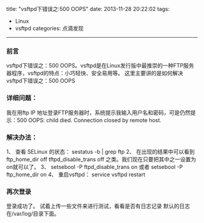 title: "vsftpd下错误之:500 OOPS"
date: 2013-11-28 20:22:02
tags: 
- Linux
- vsftpd
categories: 点滴发现
---

### 前言
vsftpd下错误之：500 OOPS。vsftpd是在Linux发行版中最推崇的一种FTP服务器程序，vsftpd的特点：小巧轻快、安全易用等。 这里主要讲的是如何解决vsftpd下错误之：500 OOPS　

### 详细问题：
我在用ftp IP 地址登录FTP服务器时，系统提示我输入用户名和密码，可是仍然提示：500 OOPS: child died.
Connection closed by remote host.

### 解决办法：
1、 查看 SELinux 的状态： sestatus -b | grep ftp
2、 在出现的结果中可以看到
ftp_home_dir off
tftpd_disable_trans off
之类。我们现在只要把其中之一设置为on就可以了。
3、 setsebool -P ftpd_disable_trans on 或者 setsebool -P ftp_home_dir on
4、 重启vsftpd： service vsftpd restart

### 再次登录
登录成功了。
试着上传一些文件来进行测试，看看是否有日志记录
默认的日志在/var/log/目录下面。
